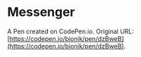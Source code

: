 # Messenger

A Pen created on CodePen.io. Original URL: [https://codepen.io/bionik/pen/dzBweB](https://codepen.io/bionik/pen/dzBweB).



